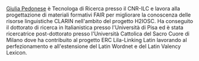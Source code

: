 [Giulia Pedonese](https://www.ilc.cnr.it/people/giulia-pedonese/) è Tecnologa di Ricerca presso il CNR-ILC e lavora alla progettazione di materiali formativi FAIR per migliorare la conoscenza delle risorse linguistiche CLARIN nell'ambito del progetto H2IOSC. Ha conseguito il dottorato di ricerca in Italianistica presso l'Università di Pisa ed è stata ricercatrice post-dottorato presso l'Università Cattolica del Sacro Cuore di Milano dove ha contribuito al progetto ERC Lila-Linking Latin lavorando al perfezionamento e all'estensione del Latin Wordnet e del Latin Valency Lexicon.